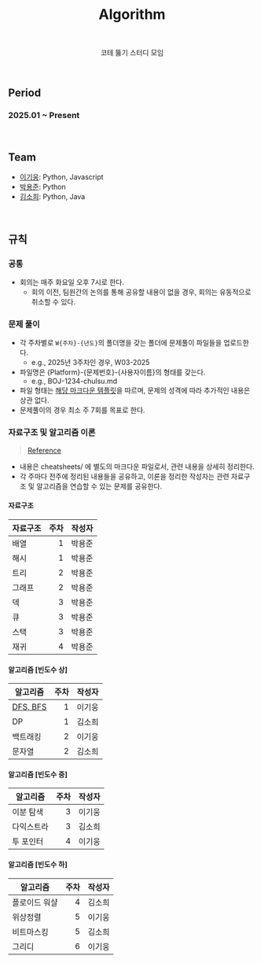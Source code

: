 <h1 align="center">Algorithm</h1>

<br>
<p align="center">코테 뚫기 스터디 모임</p>
<br>

## Period

### 2025.01 ~ Present

<br>

## Team

- [이기웅](https://github.com/rldnd): Python, Javascript
- [박용준](https://github.com/kyoongdev): Python
- [김소희](https://github.com/ssoheeh): Python, Java

<br>

## 규칙

### 공통

- 회의는 매주 화요일 오후 7시로 한다.
  - 회의 이전, 팀원간의 논의를 통해 공유할 내용이 없을 경우, 회의는 유동적으로 취소할 수 있다.

### 문제 풀이

- 각 주차별로 `W{주차}-{년도}`의 폴더명을 갖는 폴더에 문제풀이 파일들을 업로드한다.
  - e.g., 2025년 3주차인 경우, W03-2025
- 파일명은 {Platform}-{문제번호}-{사용자이름}의 형태를 갖는다.
  - e.g., BOJ-1234-chulsu.md
- 파일 형태는 [해당 마크다운 템플릿](./docs/solved-problem.md)을 따르며, 문제의 성격에 따라 추가적인 내용은 상관 없다.
- 문제풀이의 경우 최소 주 7회를 목표로 한다.

### 자료구조 및 알고리즘 이론

> [Reference](https://blog.encrypted.gg/category/강좌/실전%20알고리즘?page=2)

- 내용은 cheatsheets/ 에 별도의 마크다운 파일로서, 관련 내용을 상세히 정리한다.
- 각 주마다 전주에 정리된 내용들을 공유하고, 이론을 정리한 작성자는 관련 자료구조 및 알고리즘을 연습할 수 있는 문제를 공유한다.

#### 자료구조

| 자료구조 | 주차 | 작성자 |
| -------- | ---: | ------ |
| 배열     |    1 | 박용준 |
| 해시     |    1 | 박용준 |
| 트리     |    2 | 박용준 |
| 그래프   |    2 | 박용준 |
| 덱       |    3 | 박용준 |
| 큐       |    3 | 박용준 |
| 스택     |    3 | 박용준 |
| 재귀     |    4 | 박용준 |

#### 알고리즘 [빈도수 상]

| 알고리즘                             | 주차 | 작성자 |
| ------------------------------------ | ---: | ------ |
| [DFS, BFS](./cheatsheets/dfs-bfs.md) |    1 | 이기웅 |
| DP                                   |    1 | 김소희 |
| 백트래킹                             |    2 | 이기웅 |
| 문자열                               |    2 | 김소희 |

#### 알고리즘 [빈도수 중]

| 알고리즘   | 주차 | 작성자 |
| ---------- | ---: | ------ |
| 이분 탐색  |    3 | 이기웅 |
| 다익스트라 |    3 | 김소희 |
| 투 포인터  |    4 | 이기웅 |

#### 알고리즘 [빈도수 하]

| 알고리즘      | 주차 | 작성자 |
| ------------- | ---: | ------ |
| 플로이드 워샬 |    4 | 김소희 |
| 위상정렬      |    5 | 이기웅 |
| 비트마스킹    |    5 | 김소희 |
| 그리디        |    6 | 이기웅 |
